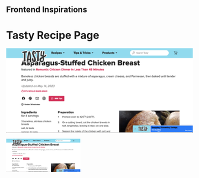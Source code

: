 ## Frontend Inspirations

# Tasty Recipe Page

![tastyrecipepage](screenshots/tasty-page.jpg)

<img src="screenshots/tasty-page.jpg" alt="drawing" width="200"/>
